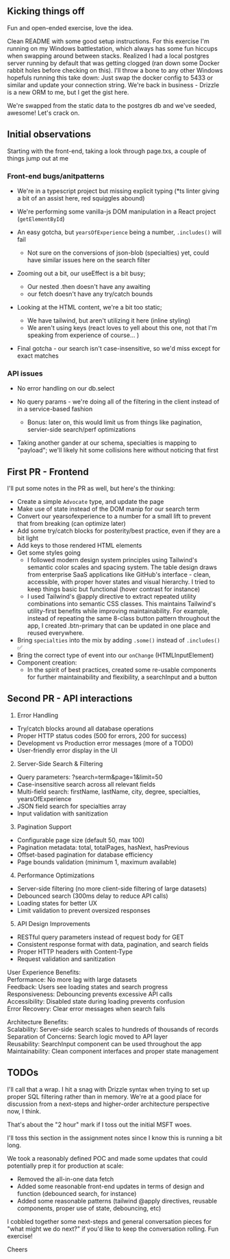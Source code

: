 ## Kicking things off

Fun and open-ended exercise, love the idea.

Clean README with some good setup instructions. For this exercise I'm running on my Windows battlestation, which always has some fun hiccups when swapping around between stacks. Realized I had a local postgres server running by default that was getting clogged (ran down some Docker rabbit holes before checking on this). I'll throw a bone to any other Windows hopefuls running this take down: Just swap the docker config to 5433 or similar and update your connection string. We're back in business - Drizzle is a new ORM to me, but I get the gist here.

We're swapped from the static data to the postgres db and we've seeded, awesome! Let's crack on.

## Initial observations

Starting with the front-end, taking a look through page.txs, a couple of things jump out at me

### Front-end bugs/anitpatterns

- We're in a typescript project but missing explicit typing (\*ts linter giving a bit of an assist here, red squiggles abound)
- We're performing some vanilla-js DOM manipulation in a React project (`getElementById`)
- An easy gotcha, but `yearsOfExperience` being a number, `.includes()` will fail

  - Not sure on the conversions of json-blob (specialties) yet, could have similar issues here on the search filter

- Zooming out a bit, our useEffect is a bit busy;

  - Our nested .then doesn't have any awaiting
  - our fetch doesn't have any try/catch bounds

- Looking at the HTML content, we're a bit too static;

  - We have tailwind, but aren't utilizing it here (inline styling)
  - We aren't using keys (react loves to yell about this one, not that I'm speaking from experience of course... )

- Final gotcha - our search isn't case-insensitive, so we'd miss except for exact matches

### API issues

- No error handling on our db.select
- No query params - we're doing all of the filtering in the client instead of in a service-based fashion

  - Bonus: later on, this would limit us from things like pagination, servier-side search/perf optimizations

- Taking another gander at our schema, specialties is mapping to "payload"; we'll likely hit some collisions here without noticing that first

## First PR - Frontend

I'll put some notes in the PR as well, but here's the thinking:

- Create a simple `Advocate` type, and update the page
- Make use of state instead of the DOM manip for our search term
- Convert our yearsofexperience to a number for a small lift to prevent that from breaking (can optimize later)
- Add some try/catch blocks for posterity/best practice, even if they are a bit light
- Add keys to those rendered HTML elements
- Get some styles going
  - I followed modern design system principles using Tailwind's semantic color scales and spacing system. The table design draws from enterprise SaaS applications like GitHub's interface - clean, accessible, with proper hover states and visual hierarchy. I tried to keep things basic but functional (hover contrast for instance)
  - I used Tailwind's @apply directive to extract repeated utility combinations into semantic CSS classes. This maintains Tailwind's utility-first benefits while improving maintainability. For example, instead of repeating the same 8-class button pattern throughout the app, I created .btn-primary that can be updated in one place and reused everywhere.
- Bring `specialties` into the mix by adding `.some()` instead of `.includes()` ✅
- Bring the correct type of event into our `onChange` (HTMLInputElement)
- Component creation:
  - In the spirit of best practices, created some re-usable components for further maintainability and flexibility, a searchInput and a button

## Second PR - API interactions

1. Error Handling

- Try/catch blocks around all database operations
- Proper HTTP status codes (500 for errors, 200 for success)
- Development vs Production error messages (more of a TODO)
- User-friendly error display in the UI

2. Server-Side Search & Filtering

- Query parameters: ?search=term&page=1&limit=50
- Case-insensitive search across all relevant fields
- Multi-field search: firstName, lastName, city, degree, specialties, yearsOfExperience
- JSON field search for specialties array
- Input validation with sanitization

3. Pagination Support

- Configurable page size (default 50, max 100)
- Pagination metadata: total, totalPages, hasNext, hasPrevious
- Offset-based pagination for database efficiency
- Page bounds validation (minimum 1, maximum available)

4. Performance Optimizations

- Server-side filtering (no more client-side filtering of large datasets)
- Debounced search (300ms delay to reduce API calls)
- Loading states for better UX
- Limit validation to prevent oversized responses

5. API Design Improvements

- RESTful query parameters instead of request body for GET
- Consistent response format with data, pagination, and search fields
- Proper HTTP headers with Content-Type
- Request validation and sanitization

User Experience Benefits:  
Performance: No more lag with large datasets  
Feedback: Users see loading states and search progress  
Responsiveness: Debouncing prevents excessive API calls  
Accessibility: Disabled state during loading prevents confusion  
Error Recovery: Clear error messages when search fails

Architecture Benefits:  
Scalability: Server-side search scales to hundreds of thousands of records  
Separation of Concerns: Search logic moved to API layer  
Reusability: SearchInput component can be used throughout the app  
Maintainability: Clean component interfaces and proper state management

## TODOs

I'll call that a wrap. I hit a snag with Drizzle syntax when trying to set up proper SQL filtering rather than in memory. We're at a good place for discussion from a next-steps and higher-order architecture perspective now, I think.

That's about the "2 hour" mark if I toss out the initial MSFT woes.

I'll toss this section in the assignment notes since I know this is running a bit long.

We took a reasonably defined POC and made some updates that could potentially prep it for production at scale:

- Removed the all-in-one data fetch
- Added some reasonable front-end updates in terms of design and function (debounced search, for instance)
- Added some reasonable patterns (tailwind @apply directives, reusable components, proper use of state, debouncing, etc)

I cobbled together some next-steps and general conversation pieces for "what might we do next?" if you'd like to keep the conversation rolling. Fun exercise!

Cheers
